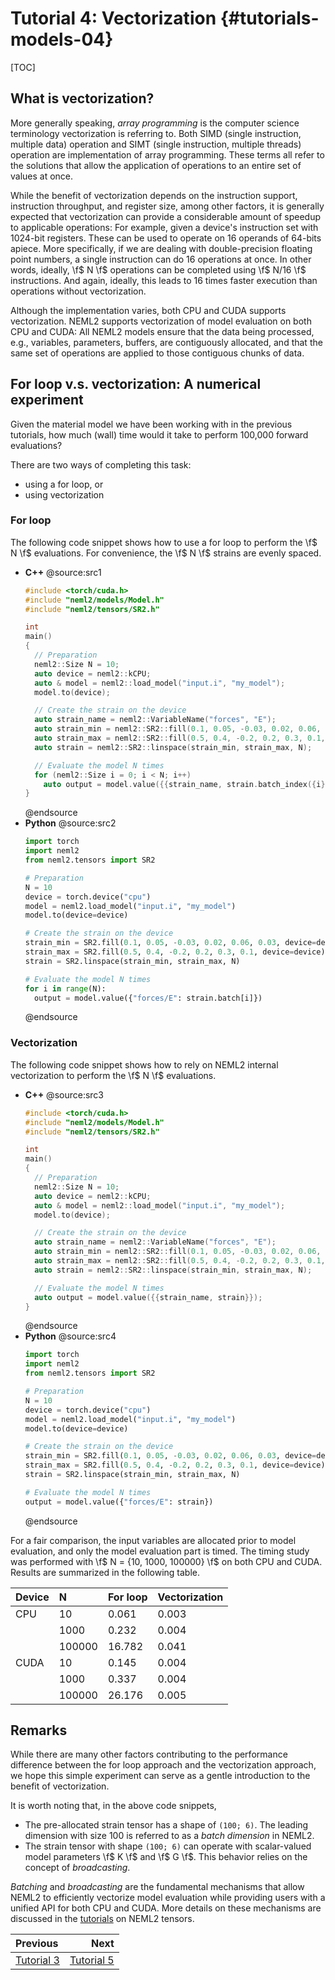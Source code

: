# Tutorial 4: Vectorization {#tutorials-models-04}

[TOC]

## What is vectorization?

More generally speaking, *array programming* is the computer science terminology vectorization is referring to. Both SIMD (single instruction, multiple data) operation and SIMT (single instruction, multiple threads) operation are implementation of array programming. These terms all refer to the solutions that allow the application of operations to an entire set of values at once.

While the benefit of vectorization depends on the instruction support, instruction throughput, and register size, among other factors, it is generally expected that vectorization can provide a considerable amount of speedup to applicable operations: For example, given a device's instruction set with 1024-bit registers. These can be used to operate on 16 operands of 64-bits apiece. More specifically, if we are dealing with double-precision floating point numbers, a single instruction can do 16 operations at once. In other words, ideally, \f$ N \f$ operations can be completed using \f$ N/16 \f$ instructions. And again, ideally, this leads to 16 times faster execution than operations without vectorization.

Although the implementation varies, both CPU and CUDA supports vectorization. NEML2 supports vectorization of model evaluation on both CPU and CUDA: All NEML2 models ensure that the data being processed, e.g., variables, parameters, buffers, are contiguously allocated, and that the same set of operations are applied to those contiguous chunks of data.

## For loop v.s. vectorization: A numerical experiment

Given the material model we have been working with in the previous tutorials, how much (wall) time would it take to perform 100,000 forward evaluations?

There are two ways of completing this task:
- using a for loop, or
- using vectorization

### For loop

The following code snippet shows how to use a for loop to perform the \f$ N \f$ evaluations. For convenience, the \f$ N \f$ strains are evenly spaced.

<div class="tabbed">

- <b class="tab-title">C++</b>
  @source:src1
  ```cpp
  #include <torch/cuda.h>
  #include "neml2/models/Model.h"
  #include "neml2/tensors/SR2.h"

  int
  main()
  {
    // Preparation
    neml2::Size N = 10;
    auto device = neml2::kCPU;
    auto & model = neml2::load_model("input.i", "my_model");
    model.to(device);

    // Create the strain on the device
    auto strain_name = neml2::VariableName("forces", "E");
    auto strain_min = neml2::SR2::fill(0.1, 0.05, -0.03, 0.02, 0.06, 0.03, device);
    auto strain_max = neml2::SR2::fill(0.5, 0.4, -0.2, 0.2, 0.3, 0.1, device);
    auto strain = neml2::SR2::linspace(strain_min, strain_max, N);

    // Evaluate the model N times
    for (neml2::Size i = 0; i < N; i++)
      auto output = model.value({{strain_name, strain.batch_index({i})}});
  }
  ```
  @endsource
- <b class="tab-title">Python</b>
  @source:src2
  ```python
  import torch
  import neml2
  from neml2.tensors import SR2

  # Preparation
  N = 10
  device = torch.device("cpu")
  model = neml2.load_model("input.i", "my_model")
  model.to(device=device)

  # Create the strain on the device
  strain_min = SR2.fill(0.1, 0.05, -0.03, 0.02, 0.06, 0.03, device=device)
  strain_max = SR2.fill(0.5, 0.4, -0.2, 0.2, 0.3, 0.1, device=device)
  strain = SR2.linspace(strain_min, strain_max, N)

  # Evaluate the model N times
  for i in range(N):
    output = model.value({"forces/E": strain.batch[i]})
  ```
  @endsource

</div>

### Vectorization

The following code snippet shows how to rely on NEML2 internal vectorization to perform the \f$ N \f$ evaluations.

<div class="tabbed">

- <b class="tab-title">C++</b>
  @source:src3
  ```cpp
  #include <torch/cuda.h>
  #include "neml2/models/Model.h"
  #include "neml2/tensors/SR2.h"

  int
  main()
  {
    // Preparation
    neml2::Size N = 10;
    auto device = neml2::kCPU;
    auto & model = neml2::load_model("input.i", "my_model");
    model.to(device);

    // Create the strain on the device
    auto strain_name = neml2::VariableName("forces", "E");
    auto strain_min = neml2::SR2::fill(0.1, 0.05, -0.03, 0.02, 0.06, 0.03, device);
    auto strain_max = neml2::SR2::fill(0.5, 0.4, -0.2, 0.2, 0.3, 0.1, device);
    auto strain = neml2::SR2::linspace(strain_min, strain_max, N);

    // Evaluate the model N times
    auto output = model.value({{strain_name, strain}});
  }
  ```
  @endsource
- <b class="tab-title">Python</b>
  @source:src4
  ```python
  import torch
  import neml2
  from neml2.tensors import SR2

  # Preparation
  N = 10
  device = torch.device("cpu")
  model = neml2.load_model("input.i", "my_model")
  model.to(device=device)

  # Create the strain on the device
  strain_min = SR2.fill(0.1, 0.05, -0.03, 0.02, 0.06, 0.03, device=device)
  strain_max = SR2.fill(0.5, 0.4, -0.2, 0.2, 0.3, 0.1, device=device)
  strain = SR2.linspace(strain_min, strain_max, N)

  # Evaluate the model N times
  output = model.value({"forces/E": strain})
  ```
  @endsource

</div>

For a fair comparison, the input variables are allocated prior to model evaluation, and only the model evaluation part is timed. The timing study was performed with \f$ N = \{10, 1000, 100000\} \f$ on both CPU and CUDA. Results are summarized in the following table.

| Device | N      | For loop | Vectorization |
| :----- | :----- | :------- | :------------ |
| CPU    | 10     | 0.061    | 0.003         |
|        | 1000   | 0.232    | 0.004         |
|        | 100000 | 16.782   | 0.041         |
| CUDA   | 10     | 0.145    | 0.004         |
|        | 1000   | 0.337    | 0.004         |
|        | 100000 | 26.176   | 0.005         |

## Remarks

While there are many other factors contributing to the performance difference between the for loop approach and the vectorization approach, we hope this simple experiment can serve as a gentle introduction to the benefit of vectorization.

It is worth noting that, in the above code snippets,
- The pre-allocated strain tensor has a shape of `(100; 6)`. The leading dimension with size 100 is referred to as a *batch dimension* in NEML2.
- The strain tensor with shape `(100; 6)` can operate with scalar-valued model parameters \f$ K \f$ and \f$ G \f$. This behavior relies on the concept of *broadcasting*.

*Batching* and *broadcasting* are the fundamental mechanisms that allow NEML2 to efficiently vectorize model evaluation while providing users with a unified API for both CPU and CUDA. More details on these mechanisms are discussed in the [tutorials](#tutorials-tensors) on NEML2 tensors.

<div class="section_buttons">

| Previous                           |                               Next |
| :--------------------------------- | ---------------------------------: |
| [Tutorial 3](#tutorials-models-03) | [Tutorial 5](#tutorials-models-05) |

</div>
